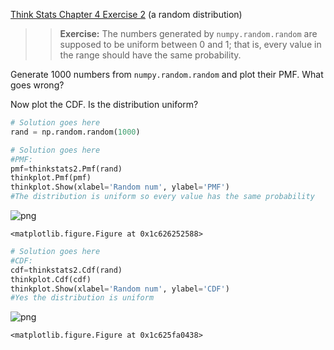[Think Stats Chapter 4 Exercise 2](http://greenteapress.com/thinkstats2/html/thinkstats2005.html#toc41) (a random distribution)

>> **Exercise:** The numbers generated by `numpy.random.random` are supposed to be uniform between 0 and 1; that is, every value in the range should have the same probability.

Generate 1000 numbers from `numpy.random.random` and plot their PMF.  What goes wrong?

Now plot the CDF. Is the distribution uniform?


```python
# Solution goes here
rand = np.random.random(1000)
```


```python
# Solution goes here
#PMF:
pmf=thinkstats2.Pmf(rand)
thinkplot.Pmf(pmf)
thinkplot.Show(xlabel='Random num', ylabel='PMF')
#The distribution is uniform so every value has the same probability
```


![png](output_57_0.png)



    <matplotlib.figure.Figure at 0x1c626252588>



```python
# Solution goes here
#CDF:
cdf=thinkstats2.Cdf(rand)
thinkplot.Cdf(cdf)
thinkplot.Show(xlabel='Random num', ylabel='CDF')
#Yes the distribution is uniform
```


![png](output_58_0.png)



    <matplotlib.figure.Figure at 0x1c625fa0438>


